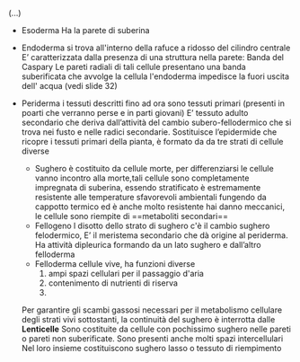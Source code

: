 (...)
- Esoderma
	Ha la parete di suberina
- Endoderma
	si trova all'interno della rafuce a ridosso del cilindro centrale
	E’ caratterizzata dalla presenza di una struttura nella parete: Banda del Caspary
	Le pareti radiali di tali cellule presentano una banda suberificata che avvolge la cellula
	l'endoderma impedisce la fuori uscita dell' acqua (vedi slide 32)

- Periderma
	i tessuti descritti fino ad ora sono tessuti primari (presenti in poarti che verranno perse e in parti giovani)
	E’ tessuto adulto secondario che deriva dall’attività del cambio subero-fellodermico che si trova nei fusto e nelle radici secondarie. Sostituisce l’epidermide che ricopre i tessuti primari della pianta, è formato da da tre strati di cellule diverse
	- Sughero 
		è costituito da cellule morte, per differenziarsi le cellule vanno incontro alla morte,tali cellule sono completamente impregnata di suberina, essendo stratificato è estremamente resistente alle temperature sfavorevoli ambientali fungendo da cappotto termico ed è anche molto resistente hai danno meccanici, le cellule sono riempite di ==metaboliti secondari== 
	- Fellogeno 
		l disotto dello strato di sughero c'è il cambio sughero felodermico, E’ il meristema secondario che dà origine al periderma. Ha attività dipleurica formando da un lato sughero e dall’altro felloderma
	- Felloderma
		cellule vive, ha funzioni diverse
		1) ampi spazi cellulari per il passaggio d'aria
		2) contenimento di nutrienti di riserva
		3) 
	Per garantire gli scambi gassosi necessari per il metabolismo cellulare degli strati vivi sottostanti, la continuità del sughero è interrotta dalle **Lenticelle**
	Sono costituite da cellule con pochissimo sughero nelle pareti o pareti non suberificate. Sono presenti anche molti spazi intercellulari
	Nel loro insieme costituiscono sughero lasso o tessuto di riempimento